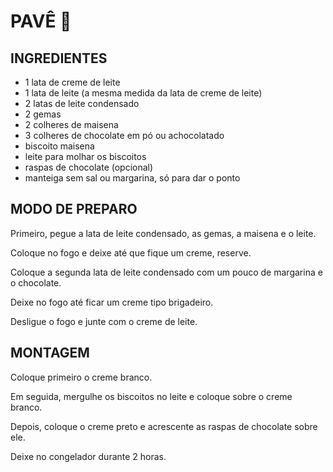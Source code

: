 # PAVÊ :moon_cake:

## **INGREDIENTES**

- 1 lata de creme de leite
- 1 lata de leite (a mesma medida da lata de creme de leite)
- 2 latas de leite condensado
- 2 gemas
- 2 colheres de maisena
- 3 colheres de chocolate em pó ou achocolatado
- biscoito maisena
- leite para molhar os biscoitos
- raspas de chocolate (opcional)
- manteiga sem sal ou margarina, só para dar o ponto

## **MODO DE PREPARO**

Primeiro, pegue a lata de leite condensado, as gemas, a maisena e o leite.

Coloque no fogo e deixe até que fique um creme, reserve.

Coloque a segunda lata de leite condensado com um pouco de margarina e o chocolate.

Deixe no fogo até ficar um creme tipo brigadeiro.

Desligue o fogo e junte com o creme de leite.

## **MONTAGEM**

Coloque primeiro o creme branco.

Em seguida, mergulhe os biscoitos no leite e coloque sobre o creme branco.

Depois, coloque o creme preto e acrescente as raspas de chocolate sobre ele.

Deixe no congelador durante 2 horas.